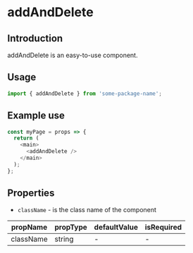 # addAndDelete

<!-- STORY -->

## Introduction

addAndDelete is an easy-to-use component.

## Usage

```javascript
import { addAndDelete } from 'some-package-name';
```

## Example use

```javascript
const myPage = props => {
  return (
    <main>
      <addAndDelete />
    </main>
  );
};
```

## Properties

- `className` - is the class name of the component

| propName  | propType | defaultValue | isRequired |
| --------- | -------- | ------------ | ---------- |
| className | string   | -            | -          |
